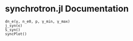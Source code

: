 # synchrotron.jl Documentation

```@docs
dn_e(γ, n_e0, p, γ_min, γ_max)
j_syn(ϵ)
S_syn()
syncPlot()
```
